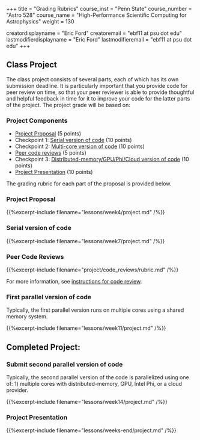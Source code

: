 +++
title = "Grading Rubrics"
course_inst = "Penn State"
course_number = "Astro 528"
course_name = "High-Performance Scientific Computing for Astrophysics"
weight = 130

creatordisplayname = "Eric Ford"
creatoremail = "ebf11 at psu dot edu"
lastmodifierdisplayname = "Eric Ford"
lastmodifieremail = "ebf11 at psu dot edu"
+++

## Class Project
The class project consists of several parts, each of which has its own submission deadline.  It is particularly important that you provide code for peer review on time, so that your peer reviewer is able to provide thoughtful and helpful feedback in time for it to improve your code for the latter parts of the project.  The project grade will be based on:

### Project Components
- [Project Proposal](#project-proposal) (5 points)
- Checkpoint 1: [Serial version of code](#serial-version-of-code) (10 points)
- Checkpoint 2: [Multi-core version of code](#first-parallel-version-of-code) (10 points)
- [Peer code reviews](#peer-code-reviews) (5 points)
- Checkpoint 3: [Distributed-memory/GPU/Phi/Cloud version of code](#second-parallel-version-of-code) (10 points)
- [Project Presentation](#project-presentation) (10 points)

The grading rubric for each part of the proposal is provided below.


### Project Proposal

{{%excerpt-include filename="lessons/week4/project.md" /%}}

### Serial version of code

{{%excerpt-include filename="lessons/week7/project.md" /%}}

### Peer Code Reviews

{{%excerpt-include filename="project/code_reviews/rubric.md" /%}}

For more information, see [instructions for code review](/project/code_reviews).

### First parallel version of code
Typically, the first parallel version runs on multiple cores using a shared memory system.

{{%excerpt-include filename="lessons/week11/project.md" /%}}

## Completed Project:
### Submit second parallel version of code
Typically, the second parallel version of the code is parallelized using one of: 1) multiple cores with distributed-memory, GPU, Intel Phi, or a cloud provider.

{{%excerpt-include filename="lessons/week14/project.md" /%}}

### Project Presentation
{{%excerpt-include filename="lessons/weeks-end/project.md" /%}}
